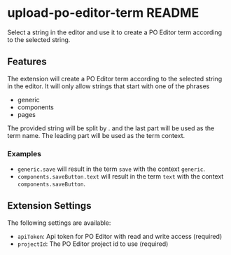 # upload-po-editor-term README

Select a string in the editor and use it to create a PO Editor term according to the selected string.

## Features

The extension will create a PO Editor term according to the selected string in the editor. It will only allow strings that start with one of the phrases

- generic
- components
- pages

The provided string will be split by . and the last part will be used as the term name. The leading part will be used as the term context.

### Examples

- `generic.save` will result in the term `save` with the context `generic`.
- `components.saveButton.text` will result in the term `text` with the context `components.saveButton`.

## Extension Settings

The following settings are available:

- `apiToken`: Api token for PO Editor with read and write access (required)
- `projectId`: The PO Editor project id to use (required)
